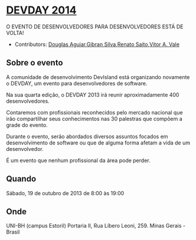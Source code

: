 # [DEVDAY 2014](http://devday.devisland.com/) 
O EVENTO DE DESENVOLVEDORES PARA DESENVOLVEDORES ESTÁ DE VOLTA!

* Contributors: [Douglas Aguiar](https://github.com/douglasaguiar),[Gibran Silva](https://github.com/gibran),[Renato Saito](https://github.com/renatosaito ),[Vitor A. Vale](https://github.com/vitoravale)

## Sobre o evento
 
A comunidade de desenvolvimento DevIsland está organizando novamente o DEVDAY, um evento para desenvolvedores de software.

Na sua quarta edição, o DEVDAY 2013 irá reunir aproximadamente 400 desenvolvedores.  

Contaremos com profissionais reconhecidos pelo mercado nacional que irão compartilhar seus conhecimentos nas 30 palestras que compõem a grade do evento.  

Durante o evento, serão abordados diversos assuntos focados em desenvolvimento de software ou que de alguma forma afetam a vida de um desenvolvedor.

É um evento que nenhum profissional da área pode perder.

## Quando

Sábado, 19 de outubro de 2013 de 8:00 às 19:00

## Onde

UNI-BH (campus Estoril)
Portaria II, Rua Líbero Leoni, 259.
Minas Gerais - Brasil

